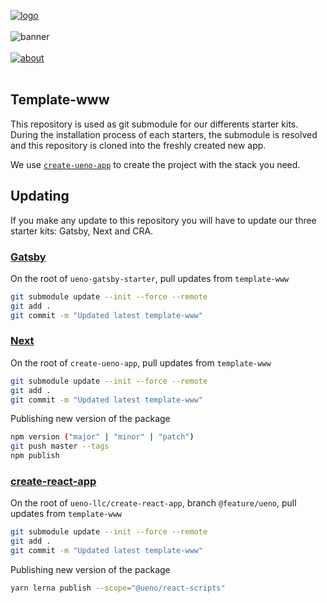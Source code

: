 [![logo](https://user-images.githubusercontent.com/937328/52405150-91398a00-2ac2-11e9-8b03-36b495817271.png)](https://ueno.co/?utm_source=github&utm_campaign=create-ueno-app)
<br /><br />
![banner](https://user-images.githubusercontent.com/937328/52405149-90a0f380-2ac2-11e9-96c0-54a97e3359bc.png)
<br /><br />
[![about](https://user-images.githubusercontent.com/937328/51540139-999c8e80-1e4d-11e9-866d-284657a34744.png)](https://ueno.co/contact/?utm_source=github&utm_campaign=create-ueno-app)
<br /><br />

## Template-www

This repository is used as git submodule for our differents starter kits. During the installation process of each starters, the submodule is resolved and this repository is cloned into the freshly created new app.

We use [`create-ueno-app`](https://github.com/ueno-llc/create-ueno-app) to create the project with the stack you need.

## Updating

If you make any update to this repository you will have to update our three starter kits: Gatsby, Next and CRA.

### [Gatsby](https://github.com/ueno-llc/ueno-gatsby-starter)

On the root of `ueno-gatsby-starter`, pull updates from `template-www`

```bash
git submodule update --init --force --remote
git add .
git commit -m "Updated latest template-www"
```

### [Next](https://github.com/ueno-llc/create-ueno-app)

On the root of `create-ueno-app`, pull updates from `template-www`

```bash
git submodule update --init --force --remote
git add .
git commit -m "Updated latest template-www"
```

Publishing new version of the package

```bash
npm version ("major" | "minor" | "patch")
git push master --tags
npm publish
```

### [create-react-app](https://github.com/ueno-llc/create-react-app)

On the root of `ueno-llc/create-react-app`, branch `@feature/ueno`, pull updates from `template-www`

```bash
git submodule update --init --force --remote
git add .
git commit -m "Updated latest template-www"
```

Publishing new version of the package

```bash
yarn lerna publish --scope="@ueno/react-scripts"
```
